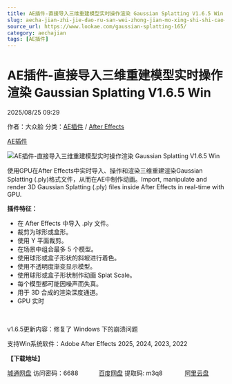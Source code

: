 ```yaml
---
title: AE插件-直接导入三维重建模型实时操作渲染 Gaussian Splatting V1.6.5 Win
slug: aecha-jian-zhi-jie-dao-ru-san-wei-zhong-jian-mo-xing-shi-shi-cao-zuo-xuan-ran-gaussian-splatting-v1-6-5-win
source_url: https://www.lookae.com/gaussian-splatting-165/
category: aechajian
tags: [AE插件]
---
```

# AE插件-直接导入三维重建模型实时操作渲染 Gaussian Splatting V1.6.5 Win

2025/08/25 09:29

作者：大众脸
分类：[AE插件](https://www.lookae.com/after-effects/aechajian/) / [After Effects](https://www.lookae.com/after-effects/)

[AE插件](https://www.lookae.com/tag/ae%e6%8f%92%e4%bb%b6/)

![AE插件-直接导入三维重建模型实时操作渲染 Gaussian Splatting V1.6.5 Win](https://www.lookae.com/wp-content/uploads/2024/04/Gaussian-Splatting.jpg "AE插件-直接导入三维重建模型实时操作渲染 Gaussian Splatting V1.6.5 Win-LookAE.com")

使用GPU在After Effects中实时导入、操作和渲染三维重建渲染Gaussian Splatting (.ply)格式文件，从而在AE中制作动画。Import, manipulate and render 3D Gaussian Splatting (.ply) files inside After Effects in real-time with GPU.

**插件特征：**

* 在 After Effects 中导入 .ply 文件。
* 裁剪为球形或盒形。
* 使用 Y 平面裁剪。
* 在场景中组合最多 5 个模型。
* 使用球形或盒子形状的斜坡进行着色。
* 使用不透明度渐变显示模型。
* 使用球形或盒子形状制作动画 Splat Scale。
* 每个模型都可能因噪声而失真。
* 用于 3D 合成的渲染深度通道。
* GPU 实时

[﻿](https://cloud.video.taobao.com/play/u/null/p/1/e/6/t/1/459436708480.mp4)

v1.6.5更新内容：修复了 Windows 下的崩溃问题

支持Win系统软件：Adobe After Effects 2025, 2024, 2023, 2022

**【下载地址】**

[城通网盘](https://url70.ctfile.com/f/2827370-8420021815-dc31d0?p=4431) 访问密码：6688            [百度网盘](https://pan.baidu.com/s/14RTIyO3b_JDGAq40YErr9w?pwd=m3q8) 提取码: m3q8             [阿里云盘](https://www.alipan.com/s/wZnRTK5pevN)
